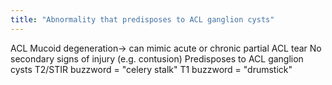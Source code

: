 ```yaml
---
title: "Abnormality that predisposes to ACL ganglion cysts"
---
```

ACL Mucoid degeneration&#8594; can mimic acute or chronic partial ACL tear
No secondary signs of injury (e.g. contusion)
Predisposes to ACL ganglion cysts
T2/STIR buzzword = &quot;celery stalk&quot;
T1 buzzword = &quot;drumstick&quot;

